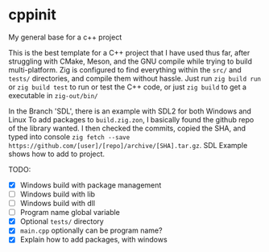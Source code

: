 # cppinit
My general base for a c++ project

This is the best template for a C++ project that I have used thus far, after struggling with CMake, Meson, and the GNU compile while trying to build multi-platform. Zig is configured to find everything within the `src/` and `tests/` directories, and compile them without hassle. Just run `zig build run` or `zig build test` to run or test the C++ code, or just `zig build` to get a executable in `zig-out/bin/`

In the Branch 'SDL', there is an example with SDL2 for both Windows and Linux
To add packages to `build.zig.zon`, I basically found the github repo of the library wanted. I then checked the commits, copied the SHA, and typed into console `zig fetch --save https://github.com/[user]/[repo]/archive/[SHA].tar.gz`. SDL Example shows how to add to project. 

TODO:
- [x] Windows build with package management
- [ ] Windows build with lib
- [ ] Windows build with dll
- [ ] Program name global variable
- [x] Optional `tests/` directory
- [x] `main.cpp` optionally can be program name?
- [x] Explain how to add packages, with windows

